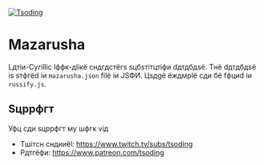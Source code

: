[![Tsoding](https://img.shields.io/badge/twitch.tv-tsoding-purple?logo=twitch&style=for-the-badge)](https://www.twitch.tv/tsoding)
# Mazarusha

Lдтiи-Cyгillic lффк-дliкё cндгдcтёгs sцбsтiтцтiфи dдтдбдsё. Tнё dдтдбдsё is sтфгёd iи `mazarusha.json` filё iи JSФИ. Цsдgё ёждмplё cди бё fфциd iи `russify.js`.

## Sцppфгт

Уфц cди sцppфгт мy шфгк viд

- Tшiтcн cндииёl: https://www.twitch.tv/subs/tsoding
- Pдтгёфи: https://www.patreon.com/tsoding
